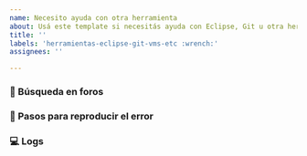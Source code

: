 ```yaml
---
name: Necesito ayuda con otra herramienta
about: Usá este template si necesitás ayuda con Eclipse, Git u otra herramienta.
title: ''
labels: 'herramientas-eclipse-git-vms-etc :wrench:'
assignees: ''

---
```


<!--
Contanos cuál es el contexto de tu duda o problema. No olvides buscar primero en el buscador de issues por si la duda ya fue resuelta antes. Si no se resuelve tu duda pero creés que el issue está relacionado, podés citarlo con un #.
-->

### 🔎 Búsqueda en foros
<!--
Contanos si investigaste sobre el tema en Google o en foros, y si encontraste algún post que sea de utilidad para darnos más contexto sobre el problema.
-->

### 📝 Pasos para reproducir el error
<!--
Contanos qué pasos seguiste en la interfaz de usuario para llegar hasta la duda o problema. Si se trata de comandos por consola, podés darle formato código con (Ctrl + 'e').
-->

### 💻 Logs
<!--
Si obtuviste por consola o por pantalla algo que pueda ayudar a darnos más contexto, no subas capturas de pantalla, copiá el texto y pegalo acá. Podés darle formato código con (Ctrl + 'e'). Si el output es muy extenso, sentite libre de adjuntar un archivo de texto en su lugar.
-->
